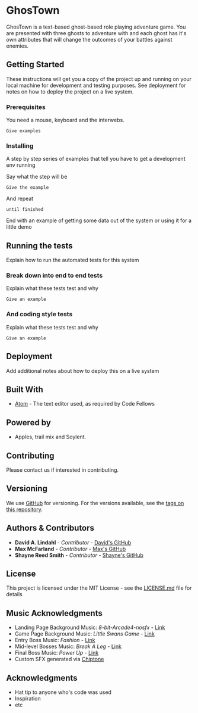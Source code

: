 # GhosTown

GhosTown is a text-based ghost-based role playing adventure game. You are presented with three ghosts to adventure with and each ghost has it's own attributes that will change the outcomes of your battles against enemies.

## Getting Started

These instructions will get you a copy of the project up and running on your local machine for development and testing purposes. See deployment for notes on how to deploy the project on a live system.

### Prerequisites

You need a mouse, keyboard and the interwebs.

```
Give examples
```

### Installing

A step by step series of examples that tell you have to get a development env running

Say what the step will be

```
Give the example
```

And repeat

```
until finished
```

End with an example of getting some data out of the system or using it for a little demo

## Running the tests

Explain how to run the automated tests for this system

### Break down into end to end tests

Explain what these tests test and why

```
Give an example
```

### And coding style tests

Explain what these tests test and why

```
Give an example
```

## Deployment

Add additional notes about how to deploy this on a live system

## Built With

* [Atom](http://atom.io) - The text editor used, as required by Code Fellows

## Powered by

* Apples, trail mix and Soylent.

## Contributing

Please contact us if interested in contributing.

## Versioning

We use [GitHub](http://www.github.com) for versioning. For the versions available, see the [tags on this repository](https://github.com/austriker27/ghostown/tags).

## Authors & Contributors

* **David A. Lindahl** - *Contributor* - [David's GitHub](https://github.com/austriker27)
* **Max McFarland** - *Contributor* - [Max's GitHub](https://github.com/MaxMcF)
* **Shayne Reed Smith** - *Contributor* - [Shayne's GitHub](https://github.com/ShayneReedSmith)

## License

This project is licensed under the MIT License - see the [LICENSE.md](LICENSE.md) file for details

## Music Acknowledgments

* Landing Page Background Music: *8-bit-Arcade4-nosfx* - [Link](https://www.dl-sounds.com/royalty-free/8-bit-arcade4/)
* Game Page Background Music: *Little Swans Game* - [Link](https://www.dl-sounds.com/royalty-free/little-swans-game/)
* Entry Boss Music: *Fashion* - [Link](https://www.dl-sounds.com/royalty-free/fashion/)
* Mid-level Bosses Music: *Break A Leg* - [Link](https://www.dl-sounds.com/royalty-free/break-a-leg/)
* Final Boss Music: *Power Up* - [Link](https://www.dl-sounds.com/royalty-free/power-up/)
* Custom SFX generated via [Chiptone](http://www.superflashbros.net/as3sfxr/)



## Acknowledgments

* Hat tip to anyone who's code was used
* Inspiration
* etc
